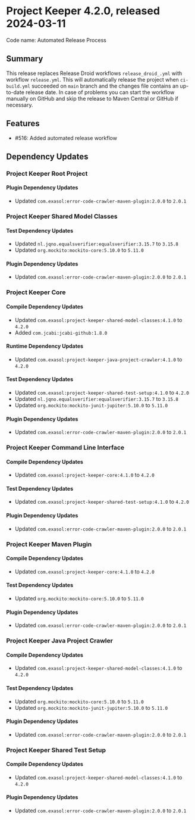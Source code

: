 # Project Keeper 4.2.0, released 2024-03-11

Code name: Automated Release Process

## Summary

This release replaces Release Droid workflows `release_droid_.yml` with workflow `release.yml`. This will automatically release the project when `ci-build.yml` succeeded on `main` branch and the changes file contains an up-to-date release date. In case of problems you can start the workflow manually on GitHub and skip the release to Maven Central or GitHub if necessary.

## Features

* #516: Added automated release workflow

## Dependency Updates

### Project Keeper Root Project

#### Plugin Dependency Updates

* Updated `com.exasol:error-code-crawler-maven-plugin:2.0.0` to `2.0.1`

### Project Keeper Shared Model Classes

#### Test Dependency Updates

* Updated `nl.jqno.equalsverifier:equalsverifier:3.15.7` to `3.15.8`
* Updated `org.mockito:mockito-core:5.10.0` to `5.11.0`

#### Plugin Dependency Updates

* Updated `com.exasol:error-code-crawler-maven-plugin:2.0.0` to `2.0.1`

### Project Keeper Core

#### Compile Dependency Updates

* Updated `com.exasol:project-keeper-shared-model-classes:4.1.0` to `4.2.0`
* Added `com.jcabi:jcabi-github:1.8.0`

#### Runtime Dependency Updates

* Updated `com.exasol:project-keeper-java-project-crawler:4.1.0` to `4.2.0`

#### Test Dependency Updates

* Updated `com.exasol:project-keeper-shared-test-setup:4.1.0` to `4.2.0`
* Updated `nl.jqno.equalsverifier:equalsverifier:3.15.7` to `3.15.8`
* Updated `org.mockito:mockito-junit-jupiter:5.10.0` to `5.11.0`

#### Plugin Dependency Updates

* Updated `com.exasol:error-code-crawler-maven-plugin:2.0.0` to `2.0.1`

### Project Keeper Command Line Interface

#### Compile Dependency Updates

* Updated `com.exasol:project-keeper-core:4.1.0` to `4.2.0`

#### Test Dependency Updates

* Updated `com.exasol:project-keeper-shared-test-setup:4.1.0` to `4.2.0`

#### Plugin Dependency Updates

* Updated `com.exasol:error-code-crawler-maven-plugin:2.0.0` to `2.0.1`

### Project Keeper Maven Plugin

#### Compile Dependency Updates

* Updated `com.exasol:project-keeper-core:4.1.0` to `4.2.0`

#### Test Dependency Updates

* Updated `org.mockito:mockito-core:5.10.0` to `5.11.0`

#### Plugin Dependency Updates

* Updated `com.exasol:error-code-crawler-maven-plugin:2.0.0` to `2.0.1`

### Project Keeper Java Project Crawler

#### Compile Dependency Updates

* Updated `com.exasol:project-keeper-shared-model-classes:4.1.0` to `4.2.0`

#### Test Dependency Updates

* Updated `org.mockito:mockito-core:5.10.0` to `5.11.0`
* Updated `org.mockito:mockito-junit-jupiter:5.10.0` to `5.11.0`

#### Plugin Dependency Updates

* Updated `com.exasol:error-code-crawler-maven-plugin:2.0.0` to `2.0.1`

### Project Keeper Shared Test Setup

#### Compile Dependency Updates

* Updated `com.exasol:project-keeper-shared-model-classes:4.1.0` to `4.2.0`

#### Plugin Dependency Updates

* Updated `com.exasol:error-code-crawler-maven-plugin:2.0.0` to `2.0.1`
